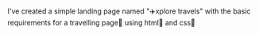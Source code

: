  I've created a simple landing page named "✈️xplore travels" with the basic requirements for a travelling page🧳 using html🏰 and css🎨
